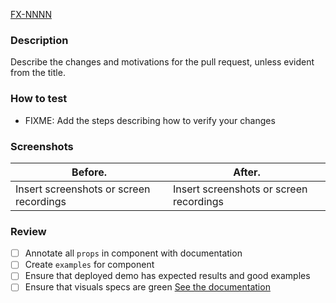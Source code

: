 [FX-NNNN](https://toptal-core.atlassian.net/browse/FX-NNNN)

### Description

Describe the changes and motivations for the pull request, unless evident from the title.

### How to test

- FIXME: Add the steps describing how to verify your changes

### Screenshots

| Before.                                 | After.                                  |
| --------------------------------------- | --------------------------------------- |
| Insert screenshots or screen recordings | Insert screenshots or screen recordings |

### Review

- [ ] Annotate all `props` in component with documentation
- [ ] Create `examples` for component
- [ ] Ensure that deployed demo has expected results and good examples
- [ ] Ensure that visuals specs are green [See the documentation](https://github.com/toptal/picasso/blob/master/README.md#fixing-broken-visual-tests-inside-a-pr)
